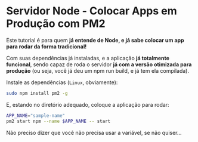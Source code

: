 # Servidor Node - Colocar Apps em Produção com PM2

Este tutorial é para quem **já entende de Node, e já sabe colocar um app para rodar da forma tradicional!**

Com suas dependências já instaladas, e a aplicação **já totalmente funcional**, sendo capaz de roda o servidor **já com a versão otimizada para produção** (ou seja, você já deu um npm run build, e já tem ela compilada).

Instale as dependências (`Linux`, obviamente):

```bash
sudo npm install pm2 -g
```

E, estando no diretório adequado, coloque a aplicação para rodar:

```bash
APP_NAME="sample-name"
pm2 start npm --name $APP_NAME -- start
```

Não preciso dizer que você não precisa usar a variável, se não quiser...
